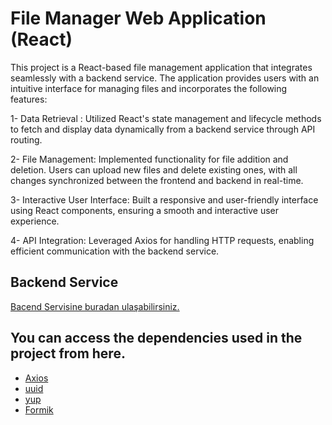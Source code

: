 
# File Manager Web Application (React)
This project is a React-based file management application that integrates seamlessly with a backend service. The application provides users with an intuitive interface for managing files and incorporates the following features:

1- Data Retrieval : Utilized React's state management and lifecycle methods to fetch and display data dynamically from a backend service through API routing.

2- File Management: Implemented functionality for file addition and deletion. Users can upload new files and delete existing ones, with all changes synchronized between the frontend and backend in real-time.

3- Interactive User Interface: Built a responsive and user-friendly interface using React components, ensuring a smooth and interactive user experience.

4- API Integration: Leveraged Axios for handling HTTP requests, enabling efficient communication with the backend service.


## Backend Service

[Bacend Servisine buradan ulaşabilirsiniz.](https://github.com/gorbadil/file-server-node-fire/tree/master)


## You can access the dependencies used in the project from here.

 - [Axios](https://axios-http.com/)
 - [uuid](https://www.npmjs.com/package/uuid)
 - [yup](https://www.npmjs.com/package/yup)
 - [Formik](https://formik.org/)








